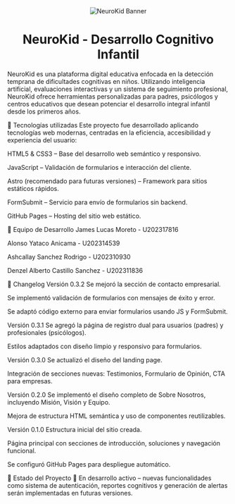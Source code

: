 <div align="center"> <img src="https://i.imgur.com/qDjDCC8.png" alt="NeuroKid Banner" /> </div> <div align="center"> <h1>NeuroKid - Desarrollo Cognitivo Infantil</h1> </div>
NeuroKid es una plataforma digital educativa enfocada en la detección temprana de dificultades cognitivas en niños. Utilizando inteligencia artificial, evaluaciones interactivas y un sistema de seguimiento profesional, NeuroKid ofrece herramientas personalizadas para padres, psicólogos y centros educativos que desean potenciar el desarrollo integral infantil desde los primeros años.

🚀 Tecnologías utilizadas
Este proyecto fue desarrollado aplicando tecnologías web modernas, centradas en la eficiencia, accesibilidad y experiencia del usuario:

HTML5 & CSS3 – Base del desarrollo web semántico y responsivo.

JavaScript – Validación de formularios e interacción del cliente.

Astro (recomendado para futuras versiones) – Framework para sitios estáticos rápidos.

FormSubmit – Servicio para envío de formularios sin backend.

GitHub Pages – Hosting del sitio web estático.

👥 Equipo de Desarrollo
James Lucas Moreto - U202317816

Alonso Yataco Anicama - U202314539

Ashcallay Sanchez Rodrigo - U202310930

Denzel Alberto Castillo Sanchez - U202311836

📜 Changelog
Versión 0.3.2
Se mejoró la sección de contacto empresarial.

Se implementó validación de formularios con mensajes de éxito y error.

Se adaptó código externo para enviar formularios usando JS y FormSubmit.

Versión 0.3.1
Se agregó la página de registro dual para usuarios (padres) y profesionales (psicólogos).

Estilos adaptados con diseño limpio y responsivo para formularios.

Versión 0.3.0
Se actualizó el diseño del landing page.

Integración de secciones nuevas: Testimonios, Formulario de Opinión, CTA para empresas.

Versión 0.2.0
Se implementó el diseño completo de Sobre Nosotros, incluyendo Misión, Visión y Equipo.

Mejora de estructura HTML semántica y uso de componentes reutilizables.

Versión 0.1.0
Estructura inicial del sitio creada.

Página principal con secciones de introducción, soluciones y navegación funcional.

Se configuró GitHub Pages para despliegue automático.

📌 Estado del Proyecto
🔧 En desarrollo activo – nuevas funcionalidades como sistema de autenticación, reportes cognitivos y generación de alertas serán implementadas en futuras versiones.


